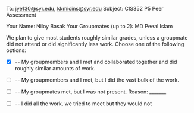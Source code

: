 To: jye130@syr.edu, kkmicins@syr.edu
Subject: CIS352 P5 Peer Assessment 

Your Name: Niloy Basak
Your Groupmates (up to 2): 
MD Peeal Islam

We plan to give most students roughly similar grades, unless a
groupmate did not attend or did significantly less work. Choose one of
the following options:

- [x] -- My groupmembers and I met and collaborated together and did
  roughly similar amounts of work.

- [ ] -- My groupmembers and I met, but I did the vast bulk of the
  work.

- [ ] -- My groupmates met, but I was not present. 
Reason: _______

- [ ] -- I did all the work, we tried to meet but they would not


